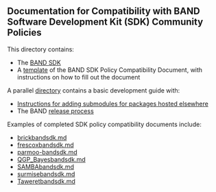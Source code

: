 ## Documentation for Compatibility with BAND Software Development Kit (SDK) Community Policies

This directory contains:
- The [BAND SDK](bandsdk.md) 
- A [template](template.md) of the BAND SDK Policy Compatibility Document, with instructions on how to fill out the document

A parallel [directory](/resources/dev_guide) contains a basic development guide with:
- [Instructions for adding submodules for packages hosted elsewhere](/resources/dev_guide/git_instructions_for_submodules.md)
- The BAND [release process](/resources/dev_guide/release-proc.rst)

Examples of completed SDK policy compatibility documents include:
-  [brickbandsdk.md](/software/BRICK/brickbandsdk.md)
-  [frescoxbandsdk.md](/software/Bfrescox/frescoxbandsdk.md)
-  [parmoo-bandsdk.md](/software/parmoo/parmoo-bandsdk.md)
-  [QGP_Bayesbandsdk.md](https://github.com/danOSU/QGP_Bayes/blob/main/QGP_Bayesbandsdk.md)
-  [SAMBAbandsdk.md](https://github.com/asemposki/SAMBA/blob/main/SAMBAbandsdk.md)
-  [surmisebandsdk.md](https://github.com/surmising/surmise/blob/main/surmisebandsdk.md)
-  [Taweretbandsdk.md](https://github.com/bandframework/Taweret/blob/main/Taweretbandsdk.md)